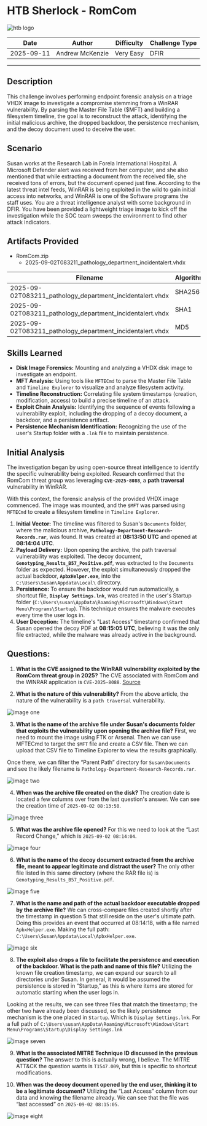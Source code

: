 # HTB Sherlock - RomCom

![htb logo](./Images/htb_logo.png)

| Date       | Author          | Difficulty | Challenge Type |
| ---------- | --------------- | ---------- | -------------- |
| 2025-09-11 | Andrew McKenzie | Very Easy  | DFIR           |

---
## Description
This challenge involves performing endpoint forensic analysis on a triage VHDX image to investigate a compromise stemming from a WinRAR vulnerability. By parsing the Master File Table ($MFT) and building a filesystem timeline, the goal is to reconstruct the attack, identifying the initial malicious archive, the dropped backdoor, the persistence mechanism, and the decoy document used to deceive the user.
## Scenario
Susan works at the Research Lab in Forela International Hospital. A Microsoft Defender alert was received from her computer, and she also mentioned that while extracting a document from the received file, she received tons of errors, but the document opened just fine. According to the latest threat intel feeds, WinRAR is being exploited in the wild to gain initial access into networks, and WinRAR is one of the Software programs the staff uses. You are a threat intelligence analyst with some background in DFIR. You have been provided a lightweight triage image to kick off the investigation while the SOC team sweeps the environment to find other attack indicators.
## Artifacts Provided
- RomCom.zip
	- 2025-09-02T083211_pathology_department_incidentalert.vhdx

| Filename                                                  | Algorithm | Hash |
| --------------------------------------------------------- | --------- | ---- |
| 2025-09-02T083211_pathology_department_incidentalert.vhdx | SHA256    |      |
| 2025-09-02T083211_pathology_department_incidentalert.vhdx | SHA1      |      |
| 2025-09-02T083211_pathology_department_incidentalert.vhdx | MD5       |      |
## Skills Learned
- **Disk Image Forensics:** Mounting and analyzing a VHDX disk image to investigate an endpoint.
- **MFT Analysis:** Using tools like `MFTECmd` to parse the Master File Table and `Timeline Explorer` to visualize and analyze filesystem activity.
- **Timeline Reconstruction:** Correlating file system timestamps (creation, modification, access) to build a precise timeline of an attack.
- **Exploit Chain Analysis:** Identifying the sequence of events following a vulnerability exploit, including the dropping of a decoy document, a backdoor, and a persistence artifact.
- **Persistence Mechanism Identification:** Recognizing the use of the user's Startup folder with a `.lnk` file to maintain persistence.
## Initial Analysis
The investigation began by using open-source threat intelligence to identify the specific vulnerability being exploited. Research confirmed that the RomCom threat group was leveraging **`CVE-2025-8088`**, a **path traversal** vulnerability in WinRAR.

With this context, the forensic analysis of the provided VHDX image commenced. The image was mounted, and the `$MFT` was parsed using `MFTECmd` to create a filesystem timeline in `Timeline Explorer`.
1. **Initial Vector:** The timeline was filtered to Susan's `Documents` folder, where the malicious archive, **`Pathology-Department-Research-Records.rar`**, was found. It was created at **08:13:50 UTC** and opened at **08:14:04 UTC**.
2. **Payload Delivery:** Upon opening the archive, the path traversal vulnerability was exploited. The decoy document, **`Genotyping_Results_B57_Positive.pdf`**, was extracted to the `Documents` folder as expected. However, the exploit simultaneously dropped the actual backdoor, **`ApbxHelper.exe`**, into the `C:\Users\Susan\Appdata\Local\` directory.
3. **Persistence:** To ensure the backdoor would run automatically, a shortcut file, **`Display Settings.lnk`**, was created in the user's Startup folder (`C:\Users\susan\AppData\Roaming\Microsoft\Windows\Start Menu\Programs\Startup`). This technique ensures the malware executes every time the user logs in.
4. **User Deception:** The timeline's "Last Access" timestamp confirmed that Susan opened the decoy PDF at **08:15:05 UTC**, believing it was the only file extracted, while the malware was already active in the background.
## Questions:
1. **What is the CVE assigned to the WinRAR vulnerability exploited by the RomCom threat group in 2025?**
The CVE associated with RomCom and the WINRAR application is `CVE-2025-8088`. [Source](https://www.welivesecurity.com/en/eset-research/update-winrar-tools-now-romcom-and-others-exploiting-zero-day-vulnerability/)

2. **What is the nature of this vulnerability?**
From the above article, the nature of the vulnerability is a `path traversal` vulnerability.

![image one](./Images/Pasted%20image%2020250911160924.png)

3. **What is the name of the archive file under Susan's documents folder that exploits the vulnerability upon opening the archive file?**
First, we need to mount the image using FTK or Arsenal. Then we can use MFTECmd to target the `$MFT` file and create a CSV file. Then we can upload that CSV file to Timeline Explorer to view the results graphically.

Once there, we can filter the “Parent Path” directory for `Susan\Documents` and see the likely filename is `Pathology-Department-Research-Records.rar`.

![image two](./Images/Pasted%20image%2020250911161118.png)

4. **When was the archive file created on the disk?**
The creation date is located a few columns over from the last question's answer. We can see the creation time of `2025-09-02 08:13:50`.

![image three](./Images/Pasted%20image%2020250911161214.png)

5. **What was the archive file opened?**
For this we need to look at the “Last Record Change,” which is `2025-09-02 08:14:04`.

![image four](./Images/Pasted%20image%2020250911161501.png)

6. **What is the name of the decoy document extracted from the archive file, meant to appear legitimate and distract the user?**
The only other file listed in this same directory (where the RAR file is) is `Genotyping_Results_B57_Positive.pdf`.

![image five](./Images/Pasted%20image%2020250911161631.png)

7. **What is the name and path of the actual backdoor executable dropped by the archive file?**
We can cross-compare files created shortly after the timestamp in question 5 that still reside on the user's ultimate path. Doing this provides an event that occurred at 08:14:18, with a file named `ApbxHelper.exe`. Making the full path: `C:\Users\Susan\Appdata\Local\ApbxHelper.exe`.

![image six](./Images/Pasted%20image%2020250911164009.png)

8. **The exploit also drops a file to facilitate the persistence and execution of the backdoor. What is the path and name of this file?**
Utilizing the known file creation timestamp, we can expand our search to all directories under Susan. In general, it would be assumed the persistence is stored in “Startup,” as this is where items are stored for automatic starting when the user logs in.

Looking at the results, we can see three files that match the timestamp; the other two have already been discussed, so the likely persistence mechanism is the one placed in `Startup`. Which is `Display Settings.lnk`. For a full path of `C:\Users\susan\AppData\Roaming\Microsoft\Windows\Start Menu\Programs\Startup\Display Settings.lnk`

![image seven](./Images/Pasted%20image%2020250911164627.png)

9. **What is the associated MITRE Technique ID discussed in the previous question?**
The answer to this is actually wrong, I believe. The MITRE ATT&CK the question wants is `T1547.009`, but this is specific to shortcut modifications.

10. **When was the decoy document opened by the end user, thinking it to be a legitimate document?**
Utilizing the “Last Access” column from our data and knowing the filename already. We can see that the file was “last accessed” on `2025-09-02 08:15:05`.

![image eight](./Images/Pasted%20image%2020250911164807.png)